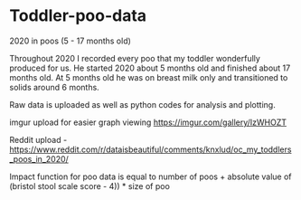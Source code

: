 # Toddler-poo-data
2020 in poos (5 - 17 months old)

Throughout 2020 I recorded every poo that my toddler wonderfully produced for us. 
He started 2020 about 5 months old and finished about 17 months old. 
At 5 months old he was on breast milk only and transitioned to solids around 6 months. 

Raw data is uploaded as well as python codes for analysis and plotting. 

imgur upload for easier graph viewing
https://imgur.com/gallery/IzWHOZT

Reddit upload - https://www.reddit.com/r/dataisbeautiful/comments/knxlud/oc_my_toddlers_poos_in_2020/

Impact function for poo data is equal to number of poos + absolute value of (bristol stool scale score - 4)) * size of poo
